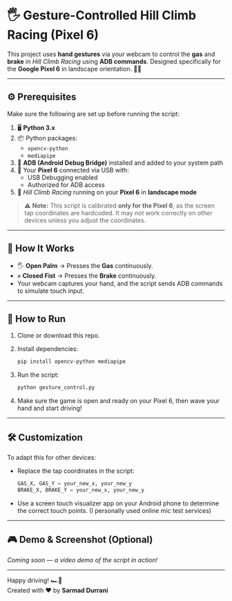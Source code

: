 
# 🖐️ Gesture-Controlled Hill Climb Racing (Pixel 6)

This project uses **hand gestures** via your webcam to control the **gas** and **brake** in *Hill Climb Racing* using **ADB commands**. Designed specifically for the **Google Pixel 6** in landscape orientation. 📱🏁

---

## ⚙️ Prerequisites

Make sure the following are set up before running the script:

1. 🖥️ **Python 3.x**
2. 📦 Python packages:
   - `opencv-python`
   - `mediapipe`
3. 📲 **ADB (Android Debug Bridge)** installed and added to your system path
4. 🔌 Your **Pixel 6** connected via USB with:
   - USB Debugging enabled
   - Authorized for ADB access
5. 📱 *Hill Climb Racing* running on your **Pixel 6** in **landscape mode**

> ⚠️ **Note:** This script is calibrated **only for the Pixel 6**, as the screen tap coordinates are hardcoded. It may not work correctly on other devices unless you adjust the coordinates.

---
## 🚗 How It Works

- 🖐️ **Open Palm** → Presses the **Gas** continuously.
- ✊ **Closed Fist** → Presses the **Brake** continuously.
- Your webcam captures your hand, and the script sends ADB commands to simulate touch input.

---



## 📜 How to Run

1. Clone or download this repo.
2. Install dependencies:

   ```bash
   pip install opencv-python mediapipe
   ```

3. Run the script:

   ```bash
   python gesture_control.py
   ```

4. Make sure the game is open and ready on your Pixel 6, then wave your hand and start driving!

---

## 🛠️ Customization

To adapt this for other devices:

- Replace the tap coordinates in the script:

  ```python
  GAS_X, GAS_Y = your_new_x, your_new_y
  BRAKE_X, BRAKE_Y = your_new_x, your_new_y
  ```

- Use a screen touch visualizer app on your Android phone to determine the correct touch points.
 (I personally used online mic test services)

---

## 🎮 Demo & Screenshot (Optional)

*Coming soon — a video demo of the script in action!*

---

Happy driving! 🏎️💨  
Created with ❤️ by **Sarmad Durrani**
